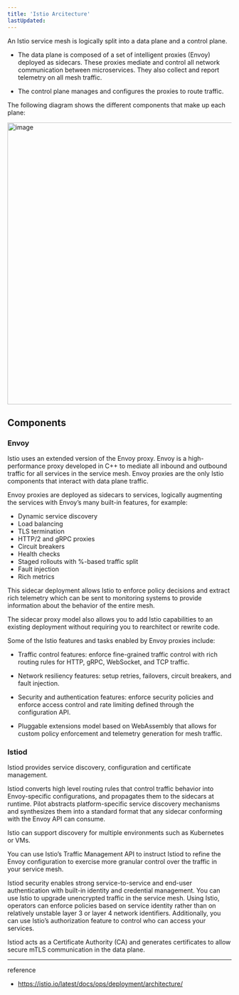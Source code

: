 ```yaml
---
title: 'Istio Arcitecture'
lastUpdated: 
---
```


An Istio service mesh is logically split into a data plane and a control plane.

- The data plane is composed of a set of intelligent proxies (Envoy) deployed as sidecars. These proxies mediate and control all network communication between microservices. They also collect and report telemetry on all mesh traffic.

- The control plane manages and configures the proxies to route traffic.

The following diagram shows the different components that make up each plane:

<img width="634" alt="image" src="https://github.com/rlaisqls/rlaisqls/assets/81006587/ae44c813-16dd-4292-901c-00c123ea80c3">

## Components

### Envoy

Istio uses an extended version of the Envoy proxy. Envoy is a high-performance proxy developed in C++ to mediate all inbound and outbound traffic for all services in the service mesh. Envoy proxies are the only Istio components that interact with data plane traffic.

Envoy proxies are deployed as sidecars to services, logically augmenting the services with Envoy’s many built-in features, for example:

- Dynamic service discovery
- Load balancing
- TLS termination
- HTTP/2 and gRPC proxies
- Circuit breakers
- Health checks
- Staged rollouts with %-based traffic split
- Fault injection
- Rich metrics

This sidecar deployment allows Istio to enforce policy decisions and extract rich telemetry which can be sent to monitoring systems to provide information about the behavior of the entire mesh.

The sidecar proxy model also allows you to add Istio capabilities to an existing deployment without requiring you to rearchitect or rewrite code.

Some of the Istio features and tasks enabled by Envoy proxies include:

- Traffic control features: enforce fine-grained traffic control with rich routing rules for HTTP, gRPC, WebSocket, and TCP traffic.

- Network resiliency features: setup retries, failovers, circuit breakers, and fault injection.

- Security and authentication features: enforce security policies and enforce access control and rate limiting defined through the configuration API.

- Pluggable extensions model based on WebAssembly that allows for custom policy enforcement and telemetry generation for mesh traffic.

### Istiod

Istiod provides service discovery, configuration and certificate management.

Istiod converts high level routing rules that control traffic behavior into Envoy-specific configurations, and propagates them to the sidecars at runtime. Pilot abstracts platform-specific service discovery mechanisms and synthesizes them into a standard format that any sidecar conforming with the Envoy API can consume.

Istio can support discovery for multiple environments such as Kubernetes or VMs.

You can use Istio’s Traffic Management API to instruct Istiod to refine the Envoy configuration to exercise more granular control over the traffic in your service mesh.

Istiod security enables strong service-to-service and end-user authentication with built-in identity and credential management. You can use Istio to upgrade unencrypted traffic in the service mesh. Using Istio, operators can enforce policies based on service identity rather than on relatively unstable layer 3 or layer 4 network identifiers. Additionally, you can use Istio’s authorization feature to control who can access your services.

Istiod acts as a Certificate Authority (CA) and generates certificates to allow secure mTLS communication in the data plane.

---
reference
- https://istio.io/latest/docs/ops/deployment/architecture/


